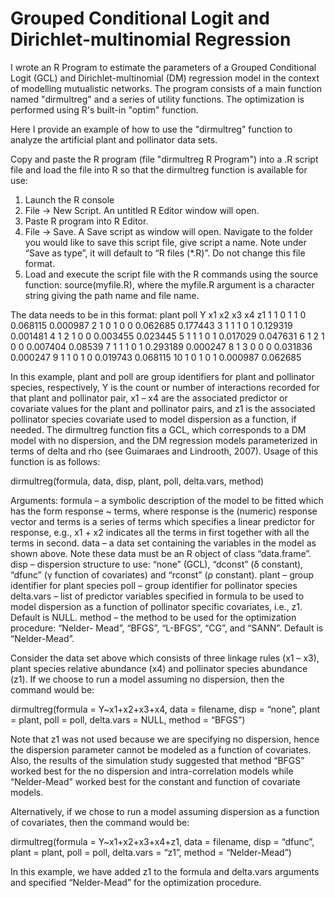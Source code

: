 # Grouped Conditional Logit and Dirichlet-multinomial Regression 
I wrote an R Program to estimate the parameters of a Grouped Conditional Logit (GCL) and Dirichlet-multinomial (DM) regression model in the context of modelling mutualistic networks.
The program consists of a main function named "dirmultreg" and a series of utility functions.  The optimization is performed using R's built-in "optim" function.

Here I provide an example of how to use the "dirmultreg" function to analyze the artificial plant and pollinator data sets.  

Copy and paste the R program (file "dirmultreg R Program") into a .R script file and load the file into R so that the dirmultreg function is available for use:
1.  Launch the R console
2. File -> New Script.  An untitled R Editor window will open.
3. Paste R program into R Editor.
4. File -> Save.  A Save script as window will open.  Navigate to the folder you would like to save this script file, give script a name.  Note under “Save as type”, it will default to “R files (*.R)”.  Do not change this file format.
5. Load and execute the script file with the R commands using the source function:
source(myfile.R), where the myfile.R argument is a character string giving the path name and file name.  

The data needs to be in this format:
plant	poll	Y	x1	x2	x3	x4	z1
1	1	0	1	1	0	0.068115	0.000987
2	1	0	1	0	0	0.062685	0.177443
3	1	1	1	0	1	0.129319	0.001481
4	1	2	1	0	0	0.003455	0.023445
5	1	1	1	0	1	0.017029	0.047631
6	1	2	1	0	0	0.007404	0.08539
7	1	1	1	0	1	0.293189	0.000247
8	1	3	0	0	0	0.031836	0.000247
9	1	1	0	1	0	0.019743	0.068115
10	1	0	1	0	1	0.000987	0.062685

In this example, plant and poll are group identifiers for plant and pollinator species, respectively, Y is the count or number of interactions recorded for that plant and pollinator pair, x1 – x4 are the associated predictor or covariate values for the plant and pollinator pairs, and z1 is the associated pollinator species covariate used to model dispersion as a function, if needed.
The dirmultreg function fits a GCL, which corresponds to a DM model with no dispersion, and the DM regression models parameterized in terms of delta and rho (see Guimaraes and Lindrooth, 2007).  Usage of this function is as follows:

dirmultreg(formula, data, disp, plant, poll, delta.vars, method)

Arguments:
formula – a symbolic description of the model to be fitted which has the form response ~ terms,  where response is the (numeric) response vector and terms is a series of terms which specifies a linear predictor for response, e.g., x1 + x2 indicates all the terms in first together with all the terms in second.
data – a data set containing the variables in the model as shown above.  Note these data must be an R object of class “data.frame”.
disp – dispersion structure to use:  “none” (GCL), “dconst” (δ constant), “dfunc” (γ function of covariates) and “rconst” (ρ constant).
plant – group identifier for plant species
poll – group identifier for pollinator species
delta.vars – list of predictor variables specified in formula to be used to model dispersion as a function of pollinator specific covariates, i.e., z1.  Default is NULL.
method – the method to be used for the optimization procedure: “Nelder- Mead”, “BFGS”, “L-BFGS”, “CG”, and “SANN”.  Default is “Nelder-Mead”.

Consider the data set above which consists of three linkage rules (x1 – x3), plant species relative abundance (x4) and pollinator species abundance (z1).  If we choose to run a model assuming no dispersion, then the command would be:

dirmultreg(formula = Y~x1+x2+x3+x4, data = filename, disp = “none”, plant = plant, poll = poll, delta.vars = NULL, method = “BFGS”)

Note that z1 was not used because we are specifying no dispersion, hence the dispersion parameter cannot be modeled as a function of covariates.  Also, the results of the simulation study suggested that method “BFGS” worked best for the no dispersion and intra-correlation models while “Nelder-Mead” worked best for the constant and function of covariate models.

Alternatively, if we chose to run a model assuming dispersion as a function of covariates, then the command would be:
 
dirmultreg(formula = Y~x1+x2+x3+x4+z1, data = filename, disp = “dfunc”, plant = plant, poll = poll, delta.vars = “z1”, method = “Nelder-Mead”)

In this example, we have added z1 to the formula and delta.vars arguments and specified “Nelder-Mead” for the optimization procedure.  

